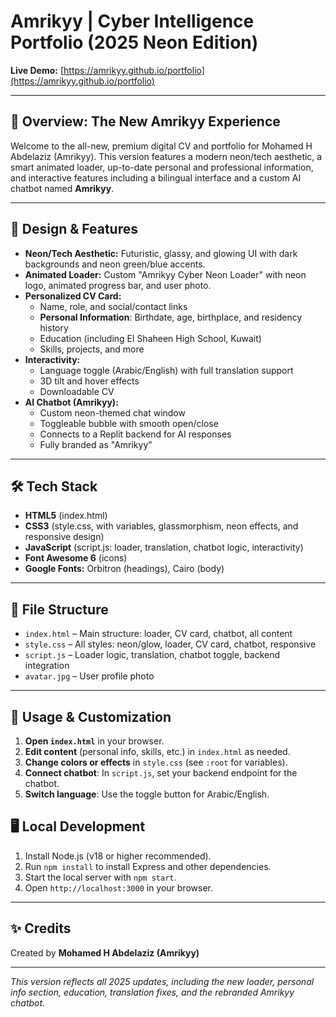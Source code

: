 # Amrikyy | Cyber Intelligence Portfolio (2025 Neon Edition)

**Live Demo:** [https://amrikyy.github.io/portfolio](https://amrikyy.github.io/portfolio)

---

## 🚀 Overview: The New Amrikyy Experience

Welcome to the all-new, premium digital CV and portfolio for Mohamed H Abdelaziz (Amrikyy). This version features a modern neon/tech aesthetic, a smart animated loader, up-to-date personal and professional information, and interactive features including a bilingual interface and a custom AI chatbot named **Amrikyy**.

---

## 🎨 Design & Features

- **Neon/Tech Aesthetic:** Futuristic, glassy, and glowing UI with dark backgrounds and neon green/blue accents.
- **Animated Loader:** Custom "Amrikyy Cyber Neon Loader" with neon logo, animated progress bar, and user photo.
- **Personalized CV Card:**
  - Name, role, and social/contact links
  - **Personal Information**: Birthdate, age, birthplace, and residency history
  - Education (including El Shaheen High School, Kuwait)
  - Skills, projects, and more
- **Interactivity:**
  - Language toggle (Arabic/English) with full translation support
  - 3D tilt and hover effects
  - Downloadable CV
- **AI Chatbot (Amrikyy):**
  - Custom neon-themed chat window
  - Toggleable bubble with smooth open/close
  - Connects to a Replit backend for AI responses
  - Fully branded as "Amrikyy"

---

## 🛠️ Tech Stack

- **HTML5** (index.html)
- **CSS3** (style.css, with variables, glassmorphism, neon effects, and responsive design)
- **JavaScript** (script.js: loader, translation, chatbot logic, interactivity)
- **Font Awesome 6** (icons)
- **Google Fonts:** Orbitron (headings), Cairo (body)

---

## 📁 File Structure

- `index.html` – Main structure: loader, CV card, chatbot, all content
- `style.css` – All styles: neon/glow, loader, CV card, chatbot, responsive
- `script.js` – Loader logic, translation, chatbot toggle, backend integration
- `avatar.jpg` – User profile photo

---

## 🚦 Usage & Customization

1. **Open `index.html`** in your browser.
2. **Edit content** (personal info, skills, etc.) in `index.html` as needed.
3. **Change colors or effects** in `style.css` (see `:root` for variables).
4. **Connect chatbot**: In `script.js`, set your backend endpoint for the chatbot.
5. **Switch language**: Use the toggle button for Arabic/English.

## 🖥️ Local Development

1. Install Node.js (v18 or higher recommended).
2. Run `npm install` to install Express and other dependencies.
3. Start the local server with `npm start`.
4. Open `http://localhost:3000` in your browser.

---

## ✨ Credits

Created by **Mohamed H Abdelaziz (Amrikyy)**

---

*This version reflects all 2025 updates, including the new loader, personal info section, education, translation fixes, and the rebranded Amrikyy chatbot.*
